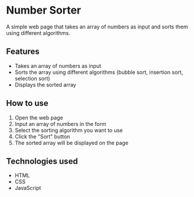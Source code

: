 # Number Sorter

A simple web page that takes an array of numbers as input and sorts them using different algorithms.

## Features

- Takes an array of numbers as input
- Sorts the array using different algorithms (bubble sort, insertion sort, selection sort)
- Displays the sorted array

## How to use

1. Open the web page
2. Input an array of numbers in the form
3. Select the sorting algorithm you want to use
4. Click the "Sort" button
5. The sorted array will be displayed on the page

## Technologies used

- HTML
- CSS
- JavaScript

